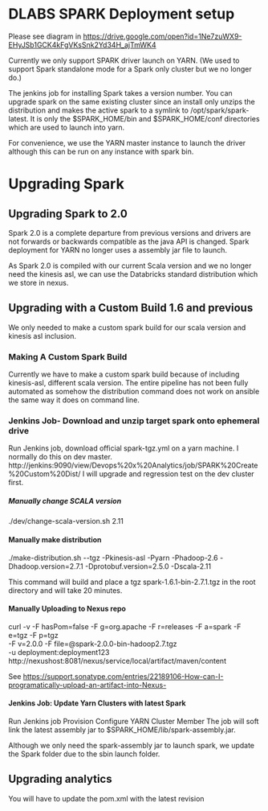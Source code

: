 # DLABS SPARK Deployment setup

Please see diagram in
https://drive.google.com/open?id=1Ne7zuWX9-EHyJSb1GCK4kFgVKsSnk2Yd34H_ajTmWK4

Currently we only support SPARK driver launch on YARN.
(We used to support Spark standalone mode for a Spark only cluster but we no longer do.)

The jenkins job for installing Spark takes a version number.
You can upgrade spark on the same existing cluster since
an install only unzips the distribution and makes the  active spark to a symlink
to /opt/spark/spark-latest.  It is only the $SPARK_HOME/bin and $SPARK_HOME/conf
directories which are used to launch into yarn.

For convenience, we use the YARN master instance to launch the driver although this can be run on any instance with
spark bin.

# Upgrading Spark

## Upgrading Spark to 2.0
Spark 2.0 is a complete departure from previous versions and drivers are not forwards or backwards compatible as the
java API is changed.  Spark deployment for YARN no longer uses a assembly jar file to launch.

As Spark 2.0 is compiled with our current Scala version and we no longer need the kinesis asl,
we can use the Databricks standard distribution
which we store in nexus.

## Upgrading with a Custom Build 1.6 and previous
We only needed to make a custom spark build for our scala version and kinesis asl inclusion.
### Making A Custom Spark Build
Currently we have to make a custom spark build because of including kinesis-asl, different scala version.
The entire pipeline has not been fully automated as somehow the distribution command does
not work on ansible the same way it does on command line.

### Jenkins Job- Download and unzip target spark onto ephemeral drive

Run Jenkins job, download official spark-tgz.yml on a yarn machine. I normally do this on dev master.
http://jenkins:9090/view/Devops%20x%20Analytics/job/SPARK%20Create%20Custom%20Dist/
I will upgrade and regression test on the dev cluster first.

##### Manually change SCALA version
./dev/change-scala-version.sh 2.11

#### Manually make distribution
 ./make-distribution.sh --tgz -Pkinesis-asl -Pyarn -Phadoop-2.6 -Dhadoop.version=2.7.1 -Dprotobuf.version=2.5.0 -Dscala-2.11

This command will build and place a tgz spark-1.6.1-bin-2.7.1.tgz in the root directory and will take 20 minutes.
#### Manually Uploading to Nexus repo

curl -v -F hasPom=false -F g=org.apache -F r=releases -F a=spark -F e=tgz -F p=tgz \
-F v=2.0.0 -F file=@spark-2.0.0-bin-hadoop2.7.tgz \
-u deployment:deployment123 \
http://nexushost:8081/nexus/service/local/artifact/maven/content

See
https://support.sonatype.com/entries/22189106-How-can-I-programatically-upload-an-artifact-into-Nexus-

#### Jenkins Job:  Update Yarn Clusters with latest Spark

Run Jenkins job Provision Configure YARN Cluster Member
The job will soft link the latest assembly jar to $SPARK_HOME/lib/spark-assembly.jar.

Although we only need the spark-assembly jar to launch spark, we update the Spark folder due to the sbin launch folder.

## Upgrading  analytics
You will have to update the pom.xml with the latest revision

